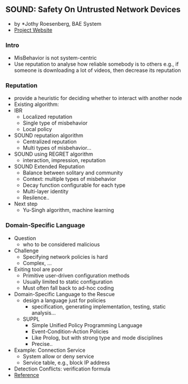 SOUND: Safety On Untrusted Network Devices
------------
- by *Jothy Roesenberg, BAE System
- [Project Website](http://sound.cis.upenn.edu/)

### Intro
- MisBehavior is not system-centric
- Use reputation to analyse how reliable somebody is to others
	e.g., if someone is downloading a lot of videos, then decrease its reputation
		
### Reputation
- provide a heuristic for deciding whether to interact with another node
- Existing algorithm:
- IBR
	- Localized reputation
	- Single type of misbehavior
	- Local policy
- SOUND reputation algorithm
	- Centralized reputation
	- Multi types of misbehavior...
- SOUND using REGRET algorithm
	- interaction, impression, reputation 
- SOUND Extended Reputation
	- Balance between solitary and community
	- Context: multiple types of misbehavior
	- Decay function configurable for each type
	- Multi-layer identity
	- Resilence.. 
- Next step
	- Yu-Singh algorithm, machine learning

### Domain-Specific Language
- Question
	- who to be considered malicious
- Challenge
	- Specifying network policies is hard
	- Complex, ...
- Exiting tool are poor
	- Primitive user-driven configuration methods
	- Usually limited to static configuration 
	- Must often fall back to ad-hoc coding
- Domain-Specific Language to the Rescue
	- design a language just for policies
		- specification, generating implementation, testing, static analysis...
	- SUPPL
		- Simple Unified Policy Programming Language
		- Event-Condition-Action Policies
		- Like Prolog, but with strong type and mode disciplines
		- Precise..
- Example: Connection Service
	- System allow or deny service
	- Service table, e.g., block IP address
- Detection Conflicts: verification formula
- [Reference](http://rwd.rdockins.name/suppl/)
	
